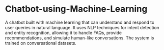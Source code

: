 # Chatbot-using-Machine-Learning
A chatbot built with machine learning that can understand and respond to user queries in natural language. It uses NLP techniques for intent detection and entity recognition, allowing it to handle FAQs, provide recommendations, and simulate human-like conversations. The system is trained on conversational datasets.
